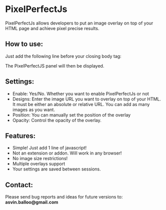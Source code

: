 PixelPerfectJs
==============

PixelPerfectJs allows developers to put an image overlay on top of your HTML page and achieve pixel precise results.


How to use:
-----------
Just add the following line before your closing body tag:
    <script type="text/javascript" src="http://dl.dropbox.com/u/2369055/pixelperfectjs/_ui/js/pixelPerfect.all.js"></script>

The PixelPerfectJS panel will then be displayed.


Settings:
---------
* Enable: Yes/No. Whether you want to enable PixelPerfectJs or not
* Designs: Enter the image URL you want to overlay on top of your HTML. It must be either an absolute or relative URL. You can add as many images as you want.
* Position: You can manually set the position of the overlay
* Opacity: Control the opacity of the overlay.


Features:
---------
* Simple! Just add 1 line of javascript!
* Not an extension or addon. Will work in any browser!
* No image size restrictions!
* Multiple overlays support
* Your settings are saved between sessions.


Contact:
---------
Please send bug reports and ideas for future versions to: __asvin.balloo@gmail.com__